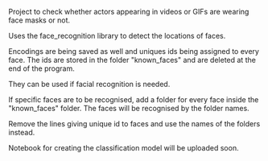 Project to check whether actors appearing in videos or GIFs are wearing face masks or not.

Uses the face_recognition library to detect the locations of faces.

Encodings are being saved as well and uniques ids being assigned to every face. The ids are stored in the folder "known_faces" and are deleted at the end of the program.

They can be used if facial recognition is needed. 

If specific faces are to be recognised, add a folder for every face inside the "known_faces" folder. The faces will be recognised by the folder names.

Remove the lines giving unique id to faces and use the names of the folders instead.

Notebook for creating the classification model will be uploaded soon.
